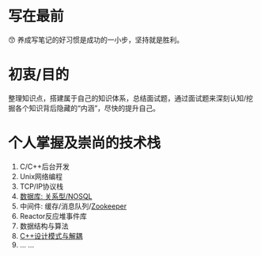 # 写在最前
:kissing_smiling_eyes: 养成写笔记的好习惯是成功的一小步，坚持就是胜利。

# 初衷/目的
整理知识点，搭建属于自己的知识体系，总结面试题，通过面试题来深刻认知/挖掘各个知识背后隐藏的“内涵”，尽快的提升自己。

# 个人掌握及崇尚的技术栈

1. C/C++后台开发
2. Unix网络编程
3. TCP/IP协议栈
4. [数据库: 关系型/NOSQL](https://github.com/gEricy/knownledge/tree/master/A_%E6%95%B0%E6%8D%AE%E5%BA%93_SQL_Redis)
5. 中间件: 缓存/消息队列/[Zookeeper](https://github.com/gEricy/knownledge/tree/master/B_Zookeeper)
6. Reactor反应堆事件库
8. 数据结构与算法
9. [C++设计模式与解耦](https://github.com/gEricy/knownledge/tree/master/D_%E8%AE%BE%E8%AE%A1%E6%A8%A1%E5%BC%8F%E6%80%9D%E7%BB%B4)
10. ... ...




